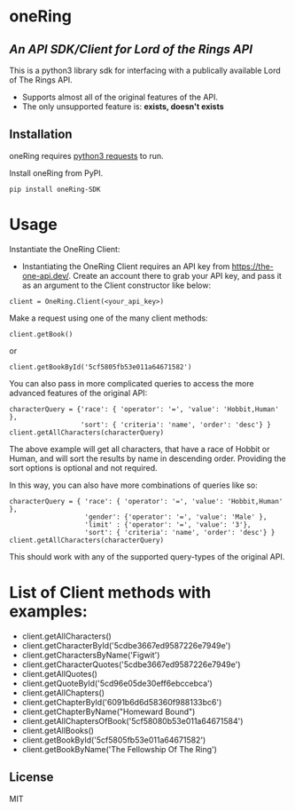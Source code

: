 # oneRing
## _An API SDK/Client for Lord of the Rings API_

This is a python3 library sdk for interfacing with a publically available Lord of The Rings API.

- Supports almost all of the original features of the API.
- The only unsupported feature is: **exists, doesn't exists**

## Installation

oneRing requires [python3 requests](https://pypi.org/project/requests/) to run.

Install oneRing from PyPI.

```
pip install oneRing-SDK
```

# Usage

Instantiate the OneRing Client:

- Instantiating the OneRing Client requires an API key from https://the-one-api.dev/. Create an account there to grab your API key, and pass it as an argument to the Client constructor like below:

```
client = OneRing.Client(<your_api_key>)
```

Make a request using one of the many client methods:
```
client.getBook()
```
or
```
client.getBookById('5cf5805fb53e011a64671582')
```

You can also pass in more complicated queries to access the more advanced features of the original API:

```
characterQuery = {'race': { 'operator': '=', 'value': 'Hobbit,Human' },
                  'sort': { 'criteria': 'name', 'order': 'desc'} }
client.getAllCharacters(characterQuery)
```

The above example will get all characters, that have a race of Hobbit or Human, and will sort the results by name in descending order.
Providing the sort options is optional and not required.

In this way, you can also have more combinations of queries like so:

```
characterQuery = { 'race': { 'operator': '=', 'value': 'Hobbit,Human' },
                   'gender': {'operator': '=', 'value': 'Male' },
                   'limit' : {'operator': '=', 'value': '3'},
                   'sort': { 'criteria': 'name', 'order': 'desc'} }
client.getAllCharacters(characterQuery)
```

This should work with any of the supported query-types of the original API.

# List of Client methods with examples:

- client.getAllCharacters()
- client.getCharacterById('5cdbe3667ed9587226e7949e')
- client.getCharactersByName('Figwit')
- client.getCharacterQuotes('5cdbe3667ed9587226e7949e')
- client.getAllQuotes()
- client.getQuoteById('5cd96e05de30eff6ebccebca')
- client.getAllChapters()
- client.getChapterById('6091b6d6d58360f988133bc6')
- client.getChapterByName("Homeward Bound")
- client.getAllChaptersOfBook('5cf58080b53e011a64671584')
- client.getAllBooks()
- client.getBookById('5cf5805fb53e011a64671582')
- client.getBookByName('The Fellowship Of The Ring')

## License

MIT
